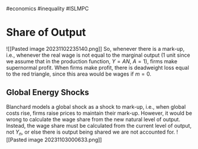 #economics #inequality #ISLMPC 
# Share of Output
![[Pasted image 20231102235140.png]]
So, whenever there is a mark-up, i.e., whenever the real wage is not equal to the marginal output (1 unit since we assume that in the production function, $Y=AN$, $A=1$), firms make supernormal profit.
When firms make profit, there is deadweight loss equal to the red triangle, since this area would be wages if $m = 0$.
## Global Energy Shocks
Blanchard models a global shock as a shock to mark-up, i.e., when global costs rise, firms raise prices to maintain their mark-up. 
However, it would be wrong to calculate the wage share from the new natural level of output. Instead, the wage share must be calculated from the current level of output, not $Y_n$, or else there is output being shared we are not accounted for.
![[Pasted image 20231103000633.png]]
